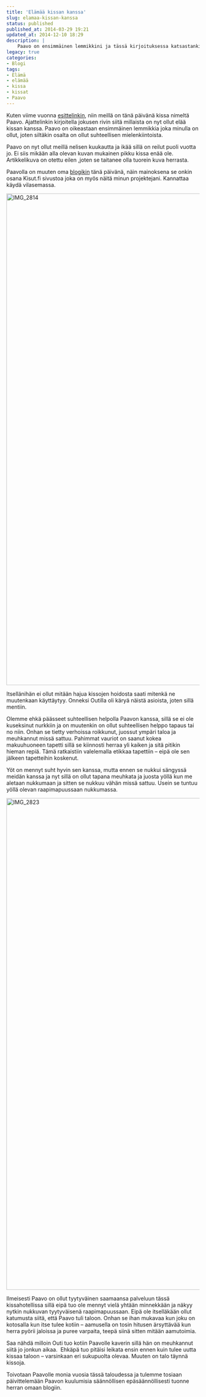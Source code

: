 ```yaml
---
title: 'Elämää kissan kanssa'
slug: elamaa-kissan-kanssa
status: published
published_at: 2014-03-29 19:21
updated_at: 2014-12-10 18:29
description: |
    Paavo on ensimmäinen lemmikkini ja tässä kirjoituksessa katsastankin omaa elämää kissan kanssa.
legacy: true
categories:
- Blogi
tags:
- Elämä
- elämää
- kissa
- kissat
- Paavo
---
```


<p>Kuten viime vuonna <a href="https://markokaartinen.net/20-saanko-esitella-paavo/" target="_blank">esittelinkin</a>, niin meillä on tänä päivänä kissa nimeltä Paavo. Ajattelinkin kirjoitella jokusen rivin siitä millaista on nyt ollut elää kissan kanssa. Paavo on oikeastaan ensimmäinen lemmikkia joka minulla on ollut, joten siltäkin osalta on ollut suhteellisen mielenkiintoista.</p>
<p>Paavo on nyt ollut meillä nelisen kuukautta ja ikää sillä on reilut puoli vuotta jo. Ei siis mikään alla olevan kuvan mukainen pikku kissa enää ole. Artikkelikuva on otettu eilen ,joten se taitanee olla tuorein kuva herrasta.</p>
<p>Paavolla on muuten oma <a href="http://paavoherra.kisut.fi/" target="_blank">blogikin</a> tänä päivänä, näin mainoksena se onkin osana Kisut.fi sivustoa joka on myös näitä minun projektejani. Kannattaa käydä vilasemassa.</p>
<p><a href="https://cdn.markokaartinen.net/uploads/2014/03/IMG_2814.jpg"><img loading="lazy" decoding="async" class="aligncenter size-full wp-image-4888" src="https://cdn.markokaartinen.net/uploads/2014/03/IMG_2814.jpg" alt="IMG_2814" width="1920" height="1280" srcset="https://cdn.markokaartinen.net/uploads/2014/03/IMG_2814.jpg 1920w, https://cdn.markokaartinen.net/uploads/2014/03/IMG_2814-600x400.jpg 600w, https://cdn.markokaartinen.net/uploads/2014/03/IMG_2814-1000x667.jpg 1000w, https://cdn.markokaartinen.net/uploads/2014/03/IMG_2814-1600x1067.jpg 1600w, https://cdn.markokaartinen.net/uploads/2014/03/IMG_2814-1050x700.jpg 1050w" sizes="(max-width: 1920px) 100vw, 1920px" /></a></p>
<p>Itsellänihän ei ollut mitään hajua kissojen hoidosta saati mitenkä ne muutenkaan käyttäytyy. Onneksi Outilla oli käryä näistä asioista, joten sillä mentiin.</p>
<p>Olemme ehkä päässeet suhteellisen helpolla Paavon kanssa, sillä se ei ole kuseksinut nurkkiin ja on muutenkin on ollut suhteellisen helppo tapaus tai no niin. Onhan se tietty verhoissa roikkunut, juossut ympäri taloa ja meuhkannut missä sattuu. Pahimmat vauriot on saanut kokea makuuhuoneen tapetti sillä se kiinnosti herraa yli kaiken ja sitä pitikin hieman repiä. Tämä ratkaistiin valelemalla etikkaa tapettiin &#8211; eipä ole sen jälkeen tapetteihin koskenut.</p>
<p>Yöt on mennyt suht hyvin sen kanssa, mutta ennen se nukkui sängyssä meidän kanssa ja nyt sillä on ollut tapana meuhkata ja juosta yöllä kun me aletaan nukkumaan ja sitten se nukkuu vähän missä sattuu. Usein se tuntuu yöllä olevan raapimapuussaan nukkumassa.</p>
<p><a href="https://cdn.markokaartinen.net/uploads/2014/03/IMG_2823.jpg"><img loading="lazy" decoding="async" class="aligncenter size-full wp-image-4893" src="https://cdn.markokaartinen.net/uploads/2014/03/IMG_2823.jpg" alt="IMG_2823" width="1920" height="1280" srcset="https://cdn.markokaartinen.net/uploads/2014/03/IMG_2823.jpg 1920w, https://cdn.markokaartinen.net/uploads/2014/03/IMG_2823-600x400.jpg 600w, https://cdn.markokaartinen.net/uploads/2014/03/IMG_2823-1000x667.jpg 1000w, https://cdn.markokaartinen.net/uploads/2014/03/IMG_2823-1600x1067.jpg 1600w, https://cdn.markokaartinen.net/uploads/2014/03/IMG_2823-1050x700.jpg 1050w" sizes="(max-width: 1920px) 100vw, 1920px" /></a></p>
<p>Ilmeisesti Paavo on ollut tyytyväinen saamaansa palveluun tässä kissahotellissa sillä eipä tuo ole mennyt vielä yhtään minnekkään ja näkyy nytkin nukkuvan tyytyväisenä raapimapuussaan. Eipä ole itselläkään ollut katumusta siitä, että Paavo tuli taloon. Onhan se ihan mukavaa kun joku on kotosalla kun itse tulee kotiin &#8211; aamusella on tosin hitusen ärsyttävää kun herra pyörii jaloissa ja puree varpaita, teepä siinä sitten mitään aamutoimia.</p>
<p>Saa nähdä milloin Outi tuo kotiin Paavolle kaverin sillä hän on meuhkannut siitä jo jonkun aikaa.  Ehkäpä tuo pitäisi leikata ensin ennen kuin tulee uutta kissaa taloon &#8211; varsinkaan eri sukupuolta olevaa. Muuten on talo täynnä kissoja.</p>
<p>Toivotaan Paavolle monia vuosia tässä taloudessa ja tulemme tosiaan päivittelemään Paavon kuulumisia säännöllisen epäsäännöllisesti tuonne herran omaan blogiin.</p>